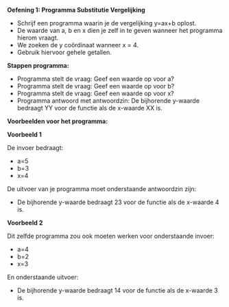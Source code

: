 **Oefening 1: Programma Substitutie Vergelijking**

* Schrijf een programma waarin je de vergelijking y=ax+b oplost.
* De waarde van a, b en x dien je zelf in te geven wanneer het programma hierom vraagt.
* We zoeken de y coördinaat wanneer x = 4.
* Gebruik hiervoor gehele getallen.

**Stappen programma:**

* Programma stelt de vraag: Geef een waarde op voor a?
* Programma stelt de vraag: Geef een waarde op voor b?
* Programma stelt de vraag: Geef een waarde op voor x?
* Programma antwoord met antwoordzin: De bijhorende y-waarde bedraagt YY voor de functie als de x-waarde XX is.

**Voorbeelden voor het programma:**

**Voorbeeld 1**

De invoer bedraagt: 
* a=5
* b=3
* x=4

De uitvoer van je programma moet onderstaande antwoordzin zijn:
* De bijhorende y-waarde bedraagt 23 voor de functie als de x-waarde 4 is. 

**Voorbeeld 2**

Dit zelfde programma zou ook moeten werken voor onderstaande invoer:
* a=4
* b=2
* x=3

En onderstaande uitvoer:
* De bijhorende y-waarde bedraagt 14 voor de functie als de x-waarde 3 is.






